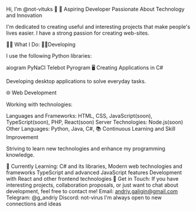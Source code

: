 
Hi, I'm @not-vituks 👋 🚀 Aspiring Developer Passionate About Technology and Innovation

I'm dedicated to creating useful and interesting projects that make people's lives easier. I have a strong passion for creating web-sites.

👨‍💻 What I Do: 🧑‍💻Developing 

I use the following Python libraries:

aiogram PyNaCl Telebot Pyrogram 🖥️ Creating Applications in C#

Developing desktop applications to solve everyday tasks.

🌐 Web Development

Working with technologies:

Languages and Frameworks: HTML, CSS, JavaScript(soon), TypeScript(soon), PHP, React(soon) Server Technologies: Node.js(soon) 
Other Languages: Python, Java, C#, 📚 Continuous Learning and Skill Improvement

Striving to learn new technologies and enhance my programming knowledge.

🌱 Currently Learning: C# and its libraries, Modern web technologies and frameworks TypeScript and advanced JavaScript features Development with React and other frontend technologies 
🤝 Get in Touch: If you have interesting projects, collaboration proposals, or just want to chat about development, feel free to contact me!
Email: andriy.galigin@gmail.com Telegram: @g_andriy Discord: not-virus I'm always open to new connections and ideas
